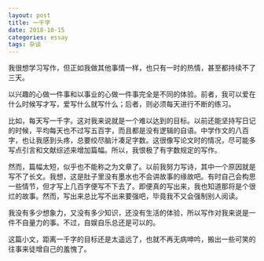 ```yaml
---
layout: post
title: 一千字
date: 2018-10-15
categories: essay
tags: 杂谈
---
```


我很想学习写作，但正如我做其他事情一样，也只有一时的热情，甚至都持续不了三天。

以兴趣的心做一件事和以事业的心做一件事完全是不同的体验。前者，我可以爱在什么时候写才写，爱写什么就写什么；后者，则必须每天进行不断的练习。

比如，每天写一千字。这对我来说就是一个难以达到的目标。以前还能坚持写日记的时候，平均每天也不过写五百字，而且都是没有逻辑的自语。中学作文的八百字，也让我感到头疼，总要绞尽脑汁凑足字数。这很像写论文时的情况，尽可能多写点引言和文献综述来增加篇幅。所以，我恨极了有字数规定的写作。

然而，篇幅太短，似乎也不能称之为文章了。以前我努力写诗，其中一个原因就是写不了长文。我想，这是肚子里没有墨水也不会讲故事的缘故吧。有时自己会构思一些情节，但才写上几百字便写不下去了。即便真的写出来，我也知道那将是个很烂的故事。然而，写出来总比写不出来要强吧，毕竟我不又会强制别人阅读。

我没有多少想象力，又没有多少知识，还没有生活的体验，所以写作对我来说是一件不自量力的事。不过，自娱自乐总还是可以的。

这篇小文，距离一千字的目标还是太遥远了，也就不再无病呻吟，搬出一些可笑的往事来徒增自己的羞愧了。